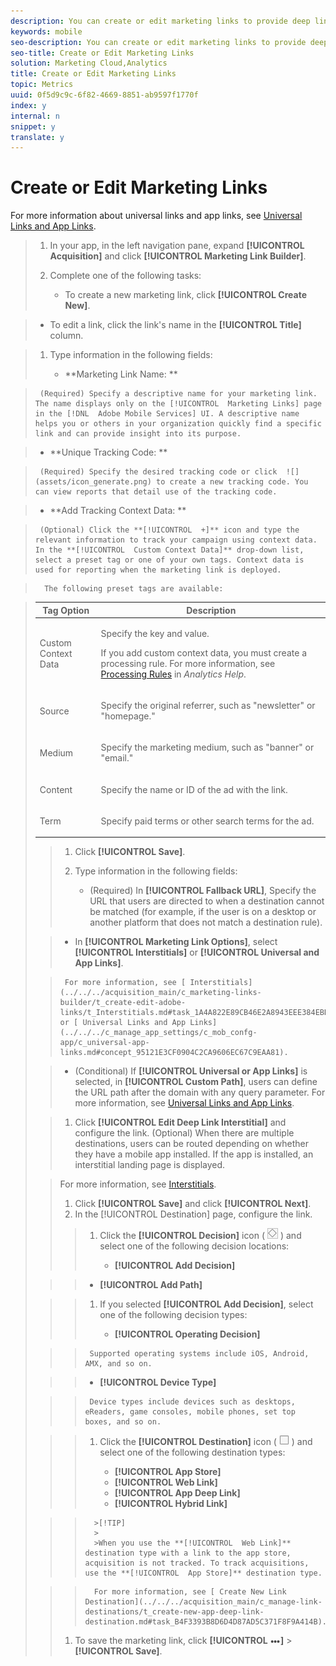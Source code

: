 ```yaml
---
description: You can create or edit marketing links to provide deep linking into your mobile app or your website.
keywords: mobile
seo-description: You can create or edit marketing links to provide deep linking into your mobile app or your website.
seo-title: Create or Edit Marketing Links
solution: Marketing Cloud,Analytics
title: Create or Edit Marketing Links
topic: Metrics
uuid: 0f5d9c9c-6f82-4669-8851-ab9597f1770f
index: y
internal: n
snippet: y
translate: y
---
```


# Create or Edit Marketing Links

For more information about universal links and app links, see [ Universal Links and App Links](../../../c_manage_app_settings/c_mob_confg-app/c_universal-app-links.md#concept_95121E3CF0904C2CA9606EC67C9EAA81). 

>1. In your app, in the left navigation pane, expand **[!UICONTROL  Acquisition]** and click **[!UICONTROL  Marketing Link Builder]**.
>1. Complete one of the following tasks:
>    
>    * To create a new marketing link, click **[!UICONTROL  Create New]**. 

>    * To edit a link, click the link's name in the **[!UICONTROL  Title]** column. 

>    
>1. Type information in the following fields:
>    
>    * **Marketing Link Name: ** 

>      (Required) Specify a descriptive name for your marketing link. The name displays only on the [!UICONTROL  Marketing Links] page in the [!DNL  Adobe Mobile Services] UI. A descriptive name helps you or others in your organization quickly find a specific link and can provide insight into its purpose. 

>    * **Unique Tracking Code: ** 

>      (Required) Specify the desired tracking code or click  ![](assets/icon_generate.png) to create a new tracking code. You can view reports that detail use of the tracking code. 

>    * **Add Tracking Context Data: ** 

>      (Optional) Click the **[!UICONTROL  +]** icon and type the relevant information to track your campaign using context data. In the **[!UICONTROL  Custom Context Data]** drop-down list, select a preset tag or one of your own tags. Context data is used for reporting when the marketing link is deployed. 



>       The following preset tags are available: 



>    <table id="table_CFCEED0575D94FD4A1433B870FA8FDB7"> 
 <thead> 
  <tr> 
   <th colname="col1" class="entry"> Tag Option </th> 
   <th colname="col2" class="entry"> Description </th> 
  </tr>
 </thead>
 <tbody> 
  <tr> 
   <td colname="col1"> <p><span class="uicontrol"> Custom Context Data </span> </p> </td> 
   <td colname="col2"> <p>Specify the key and value. </p> <p>If you add custom context data, you must create a processing rule. For more information, see <a href="https://marketing.adobe.com/resources/help/en_US/reference/processing_rules.html#" format="dita" scope="local"> Processing Rules</a> in <i>Analytics Help</i>. </p> </td> 
  </tr> 
  <tr> 
   <td colname="col1"> <p><span class="uicontrol"> Source </span> </p> </td> 
   <td colname="col2"> <p>Specify the original referrer, such as "newsletter" or "homepage." </p> </td> 
  </tr> 
  <tr> 
   <td colname="col1"> <p><span class="uicontrol"> Medium </span> </p> </td> 
   <td colname="col2"> <p>Specify the marketing medium, such as "banner" or "email." </p> </td> 
  </tr> 
  <tr> 
   <td colname="col1"> <p><span class="uicontrol"> Content </span> </p> </td> 
   <td colname="col2"> <p>Specify the name or ID of the ad with the link. </p> </td> 
  </tr> 
  <tr> 
   <td colname="col1"> <p><span class="uicontrol"> Term </span> </p> </td> 
   <td colname="col2"> <p>Specify paid terms or other search terms for the ad. </p> </td> 
  </tr> 
 </tbody> 
</table>

>    
>1. Click **[!UICONTROL  Save]**.
>1. Type information in the following fields:
>    
>    * (Required) In **[!UICONTROL  Fallback URL]**, Specify the URL that users are directed to when a destination cannot be matched (for example, if the user is on a desktop or another platform that does not match a destination rule). 

>    * In **[!UICONTROL  Marketing Link Options]**, select **[!UICONTROL  Interstitials]** or **[!UICONTROL  Universal and App Links]**. 

>      For more information, see [ Interstitials](../../../acquisition_main/c_marketing-links-builder/t_create-edit-adobe-links/t_Interstitials.md#task_1A4A822E89CB46E2A8943EEE384EBD23) or [ Universal Links and App Links](../../../c_manage_app_settings/c_mob_confg-app/c_universal-app-links.md#concept_95121E3CF0904C2CA9606EC67C9EAA81). 

>    * (Conditional) If **[!UICONTROL  Universal or App Links]** is selected, in **[!UICONTROL  Custom Path]**, users can define the URL path after the domain with any query parameter. For more information, see [ Universal Links and App Links](../../../c_manage_app_settings/c_mob_confg-app/c_universal-app-links.md#concept_95121E3CF0904C2CA9606EC67C9EAA81). 


>    
>1. Click **[!UICONTROL  Edit Deep Link Interstitial]** and configure the link.
>   (Optional) When there are multiple destinations, users can be routed depending on whether they have a mobile app installed. If the app is installed, an interstitial landing page is displayed. 

>   For more information, see [ Interstitials](../../../acquisition_main/c_marketing-links-builder/t_create-edit-adobe-links/t_Interstitials.md#task_1A4A822E89CB46E2A8943EEE384EBD23). 
>
>1. Click **[!UICONTROL  Save]** and click **[!UICONTROL  Next]**.
>1. In the [!UICONTROL  Destination] page, configure the link.
>   >1. Click the **[!UICONTROL  Decision]** icon (  ![](assets/icon_decision.png) ) and select one of the following decision locations:
>   >    
>   >    * **[!UICONTROL  Add Decision]** 

>   >    * **[!UICONTROL  Add Path]** 


>   >    
>   >1. If you selected **[!UICONTROL  Add Decision]**, select one of the following decision types:
>   >    
>   >    * **[!UICONTROL  Operating Decision]** 

>   >      Supported operating systems include iOS, Android, AMX, and so on. 

>   >    * **[!UICONTROL  Device Type]** 

>   >      Device types include devices such as desktops, eReaders, game consoles, mobile phones, set top boxes, and so on. 


>   >    
>   >1. Click the **[!UICONTROL  Destination]** icon ( ![](assets/icon_square.png) ) and select one of the following destination types:
>   >    
>   >    * **[!UICONTROL  App Store]**
>   >    * **[!UICONTROL  Web Link]**
>   >    * **[!UICONTROL  App Deep Link]**
>   >    * **[!UICONTROL  Hybrid Link]**



>   >       >[!TIP]
>   >       >
>   >       >When you use the **[!UICONTROL  Web Link]** destination type with a link to the app store, acquisition is not tracked. To track acquisitions, use the **[!UICONTROL  App Store]** destination type. 


>   >       For more information, see [ Create New Link Destination](../../../acquisition_main/c_manage-link-destinations/t_create-new-app-deep-link-destination.md#task_B4F3393B8D6D4D87AD5C371F8F9A414B). 
>   >    
>1. To save the marketing link, click **[!UICONTROL  ![](assets/icon_elipses.png)]** > **[!UICONTROL  Save]**.
